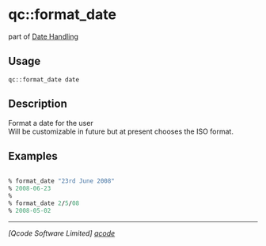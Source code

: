 qc::format_date
===============

part of [Date Handling](../qc/wiki/DateHandling)

Usage
-----
`qc::format_date date`

Description
-----------
Format a date for the user<br/>Will be customizable in future but at present chooses the ISO format.

Examples
--------
```tcl

% format_date "23rd June 2008"
% 2008-06-23
%
% format_date 2/5/08
% 2008-05-02

```

----------------------------------
*[Qcode Software Limited] [qcode]*

[qcode]: http://www.qcode.co.uk "Qcode Software"